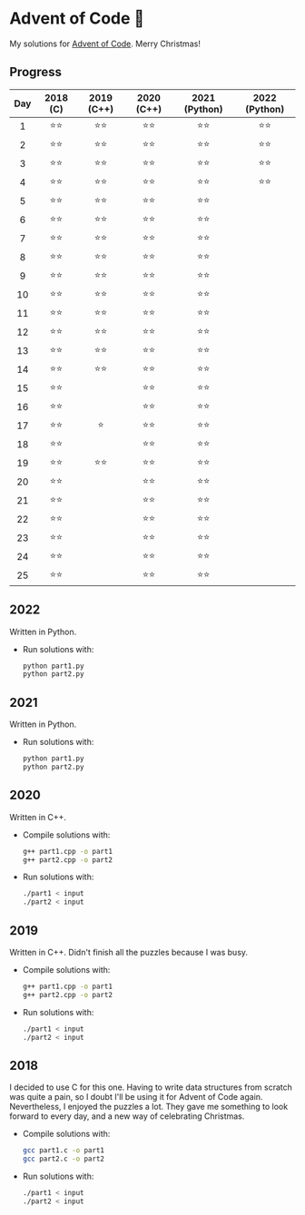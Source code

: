 # Advent of Code 🎄
My solutions for [Advent of Code](https://adventofcode.com/). Merry Christmas!


## Progress
| Day | 2018 (C) | 2019 (C++) | 2020 (C++) | 2021 (Python) | 2022 (Python) |
|:---:|:----:|:----:|:----:|:----:|:----:|
|   1 |  ⭐⭐  |  ⭐⭐  |  ⭐⭐  |  ⭐⭐  |  ⭐⭐  |
|   2 |  ⭐⭐  |  ⭐⭐  |  ⭐⭐  |  ⭐⭐  |  ⭐⭐  |
|   3 |  ⭐⭐  |  ⭐⭐  |  ⭐⭐  |  ⭐⭐  |  ⭐⭐  |
|   4 |  ⭐⭐  |  ⭐⭐  |  ⭐⭐  |  ⭐⭐  |  ⭐⭐  |
|   5 |  ⭐⭐  |  ⭐⭐  |  ⭐⭐  |  ⭐⭐  |      |
|   6 |  ⭐⭐  |  ⭐⭐  |  ⭐⭐  |  ⭐⭐  |      |
|   7 |  ⭐⭐  |  ⭐⭐  |  ⭐⭐  |  ⭐⭐  |      |
|   8 |  ⭐⭐  |  ⭐⭐  |  ⭐⭐  |  ⭐⭐  |      |
|   9 |  ⭐⭐  |  ⭐⭐  |  ⭐⭐  |  ⭐⭐  |      |
|  10 |  ⭐⭐  |  ⭐⭐  |  ⭐⭐  |  ⭐⭐  |      |
|  11 |  ⭐⭐  |  ⭐⭐  |  ⭐⭐  |  ⭐⭐  |      |
|  12 |  ⭐⭐  |  ⭐⭐  |  ⭐⭐  |  ⭐⭐  |      |
|  13 |  ⭐⭐  |  ⭐⭐  |  ⭐⭐  |  ⭐⭐  |      |
|  14 |  ⭐⭐  |  ⭐⭐  |  ⭐⭐  |  ⭐⭐  |      |
|  15 |  ⭐⭐  |      |  ⭐⭐  |  ⭐⭐  |      |
|  16 |  ⭐⭐  |      |  ⭐⭐  |  ⭐⭐  |      |
|  17 |  ⭐⭐  |  ⭐   |  ⭐⭐  |  ⭐⭐  |      |
|  18 |  ⭐⭐  |      |  ⭐⭐  |  ⭐⭐  |      |
|  19 |  ⭐⭐  |  ⭐⭐  |  ⭐⭐  |  ⭐⭐  |      |
|  20 |  ⭐⭐  |      |  ⭐⭐  |  ⭐⭐  |      |
|  21 |  ⭐⭐  |      |  ⭐⭐  |  ⭐⭐  |      |
|  22 |  ⭐⭐  |      |  ⭐⭐  |  ⭐⭐  |      |
|  23 |  ⭐⭐  |      |  ⭐⭐  |  ⭐⭐  |      |
|  24 |  ⭐⭐  |      |  ⭐⭐  |  ⭐⭐  |      |
|  25 |  ⭐⭐  |      |  ⭐⭐  |  ⭐⭐  |      |


## 2022

Written in Python.

* Run solutions with:
	```bash
	python part1.py
	python part2.py
	```


## 2021

Written in Python.

* Run solutions with:
	```bash
	python part1.py
	python part2.py
	```


## 2020

Written in C++.

* Compile solutions with:
	```bash
	g++ part1.cpp -o part1
	g++ part2.cpp -o part2
	```
* Run solutions with:
	```bash
	./part1 < input
	./part2 < input
	```


## 2019

Written in C++. Didn't finish all the puzzles because I was busy.

* Compile solutions with:
	```bash
	g++ part1.cpp -o part1
	g++ part2.cpp -o part2
	```
* Run solutions with:
	```bash
	./part1 < input
	./part2 < input
	```


## 2018

I decided to use C for this one. Having to write data structures from scratch was quite a pain, so I doubt I'll be using it for Advent of Code again.
Nevertheless, I enjoyed the puzzles a lot. They gave me something to look forward to every day, and a new way of celebrating Christmas.

* Compile solutions with:
	```bash
	gcc part1.c -o part1
	gcc part2.c -o part2
	```
* Run solutions with:
	```bash
	./part1 < input
	./part2 < input
	```
